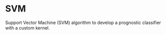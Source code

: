 # SVM
Support Vector Machine (SVM) algorithm to develop a prognostic classifier with a custom kernel.
